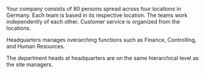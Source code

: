 Your company consists of 80 persons spread across four locations in Germany. Each team is based in its respective location. The teams work independently of each other. Customer service is organized from the locations.

Headquarters manages overarching functions such as Finance, Controlling, and Human Resources.

The department heads at headquarters are on the same hierarchical level as the site managers.
